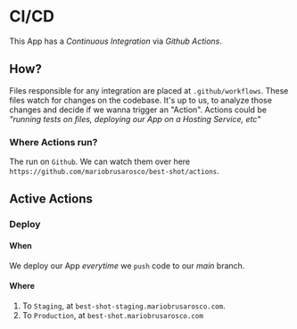 # CI/CD

This App has a _Continuous Integration_ via _Github Actions_.

## How?

Files responsible for any integration are placed at `.github/workflows`. These files watch for changes on the codebase. It's up to us, to analyze those changes and decide if we wanna trigger an "Action". Actions could be _"running tests on files, deploying our App on a Hosting Service, etc"_

### Where Actions run?

The run on `Github`. We can watch them over here `https://github.com/mariobrusarosco/best-shot/actions`.

## Active Actions

### Deploy

#### When

We deploy our App _everytime_ we `push` code to our _main_ branch.

#### Where

1. To `Staging`, at `best-shot-staging.mariobrusarosco.com`.
2. To `Production`, at `best-shot.mariobrusarosco.com`
